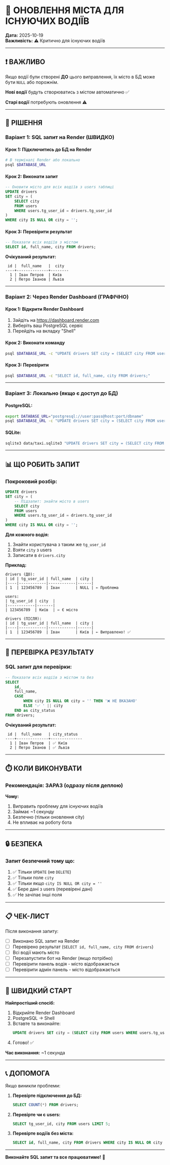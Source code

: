 # 🔧 ОНОВЛЕННЯ МІСТА ДЛЯ ІСНУЮЧИХ ВОДІЇВ

**Дата:** 2025-10-19  
**Важливість:** ⚠️ Критично для існуючих водіїв

---

## ❗ ВАЖЛИВО

Якщо водії були створені **ДО** цього виправлення, їх місто в БД може бути `NULL` або порожнім.

**Нові водії** будуть створюватись з містом автоматично ✅

**Старі водії** потребують оновлення ⚠️

---

## 🎯 РІШЕННЯ

### Варіант 1: SQL запит на Render (ШВИДКО)

#### Крок 1: Підключитись до БД на Render

```bash
# В терміналі Render або локально
psql $DATABASE_URL
```

#### Крок 2: Виконати запит

```sql
-- Оновити місто для всіх водіїв з users таблиці
UPDATE drivers 
SET city = (
    SELECT city 
    FROM users 
    WHERE users.tg_user_id = drivers.tg_user_id
)
WHERE city IS NULL OR city = '';
```

#### Крок 3: Перевірити результат

```sql
-- Показати всіх водіїв з містом
SELECT id, full_name, city FROM drivers;
```

**Очікуваний результат:**
```
 id |  full_name   |  city  
----+--------------+--------
  1 | Іван Петров  | Київ
  2 | Петро Іванов | Львів
```

---

### Варіант 2: Через Render Dashboard (ГРАФІЧНО)

#### Крок 1: Відкрити Render Dashboard
1. Зайдіть на https://dashboard.render.com
2. Виберіть ваш PostgreSQL сервіс
3. Перейдіть на вкладку "Shell"

#### Крок 2: Виконати команду
```bash
psql $DATABASE_URL -c "UPDATE drivers SET city = (SELECT city FROM users WHERE users.tg_user_id = drivers.tg_user_id) WHERE city IS NULL OR city = '';"
```

#### Крок 3: Перевірити
```bash
psql $DATABASE_URL -c "SELECT id, full_name, city FROM drivers;"
```

---

### Варіант 3: Локально (якщо є доступ до БД)

#### PostgreSQL:
```bash
export DATABASE_URL="postgresql://user:pass@host:port/dbname"
psql $DATABASE_URL -c "UPDATE drivers SET city = (SELECT city FROM users WHERE users.tg_user_id = drivers.tg_user_id) WHERE city IS NULL OR city = '';"
```

#### SQLite:
```bash
sqlite3 data/taxi.sqlite3 "UPDATE drivers SET city = (SELECT city FROM users WHERE users.tg_user_id = drivers.tg_user_id) WHERE city IS NULL OR city = '';"
```

---

## 📊 ЩО РОБИТЬ ЗАПИТ

### Покроковий розбір:

```sql
UPDATE drivers 
SET city = (
    -- Підзапит: знайти місто в users
    SELECT city 
    FROM users 
    WHERE users.tg_user_id = drivers.tg_user_id
)
WHERE city IS NULL OR city = '';
```

**Для кожного водія:**
1. Знайти користувача з таким же `tg_user_id`
2. Взяти `city` з users
3. Записати в `drivers.city`

**Приклад:**
```
drivers (ДО):
| id | tg_user_id | full_name  | city |
|----|------------|------------|------|
| 1  | 123456789  | Іван       | NULL | ← Проблема

users:
| tg_user_id | city  |
|------------|-------|
| 123456789  | Київ  | ← Є місто

drivers (ПІСЛЯ):
| id | tg_user_id | full_name  | city |
|----|------------|------------|------|
| 1  | 123456789  | Іван       | Київ | ← Виправлено! ✅
```

---

## 🧪 ПЕРЕВІРКА РЕЗУЛЬТАТУ

### SQL запит для перевірки:

```sql
-- Показати всіх водіїв з містом та без
SELECT 
    id,
    full_name,
    CASE 
        WHEN city IS NULL OR city = '' THEN '❌ НЕ ВКАЗАНО'
        ELSE '✅ ' || city
    END as city_status
FROM drivers;
```

**Очікуваний результат:**
```
 id |  full_name   | city_status  
----+--------------+--------------
  1 | Іван Петров  | ✅ Київ
  2 | Петро Іванов | ✅ Львів
```

---

## ⏱️ КОЛИ ВИКОНУВАТИ

### Рекомендація: **ЗАРАЗ** (одразу після деплою)

**Чому:**
1. Виправить проблему для існуючих водіїв
2. Займає ~1 секунду
3. Безпечно (тільки оновлення city)
4. Не впливає на роботу бота

---

## 🔒 БЕЗПЕКА

### Запит безпечний тому що:
1. ✅ Тільки `UPDATE` (не `DELETE`)
2. ✅ Тільки поле `city`
3. ✅ Тільки якщо `city IS NULL OR city = ''`
4. ✅ Бере дані з users (перевірені дані)
5. ✅ Не зачіпає інші поля

---

## 📋 ЧЕК-ЛИСТ

Після виконання запиту:

- [ ] Виконано SQL запит на Render
- [ ] Перевірено результат (`SELECT id, full_name, city FROM drivers`)
- [ ] Всі водії мають місто
- [ ] Перезапустити бот на Render (якщо потрібно)
- [ ] Перевірити панель водія - місто відображається
- [ ] Перевірити адмін панель - місто відображається

---

## 🚀 ШВИДКИЙ СТАРТ

**Найпростіший спосіб:**

1. Відкрийте Render Dashboard
2. PostgreSQL → Shell
3. Вставте та виконайте:
   ```sql
   UPDATE drivers SET city = (SELECT city FROM users WHERE users.tg_user_id = drivers.tg_user_id) WHERE city IS NULL OR city = '';
   ```
4. Готово! ✅

**Час виконання:** ~1 секунда

---

## 📞 ДОПОМОГА

Якщо виникли проблеми:

1. **Перевірте підключення до БД:**
   ```sql
   SELECT COUNT(*) FROM drivers;
   ```

2. **Перевірте чи є users:**
   ```sql
   SELECT tg_user_id, city FROM users LIMIT 5;
   ```

3. **Перевірте водіїв без міста:**
   ```sql
   SELECT id, full_name, city FROM drivers WHERE city IS NULL OR city = '';
   ```

---

**Виконайте SQL запит та все працюватиме!** 🎉
